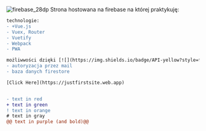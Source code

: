 ![firebase_28dp](https://user-images.githubusercontent.com/64842623/215579973-73decd88-2143-4a6a-8e95-d943c0d1a5a8.png) Strona hostowana na firebase na której praktykuję:
```diff
technologie:
- +Vue.js
- Vuex, Router
- Vuetify
- Webpack
- PWA

możliwwości dzięki [![](https://img.shields.io/badge/API-yellow?style=for-the-badge)]Firebase
- autoryzacja przez mail
- baza danych firestore

[Click Here](https://justfirstsite.web.app)


- text in red
+ text in green
! text in orange
# text in gray
@@ text in purple (and bold)@@
```
